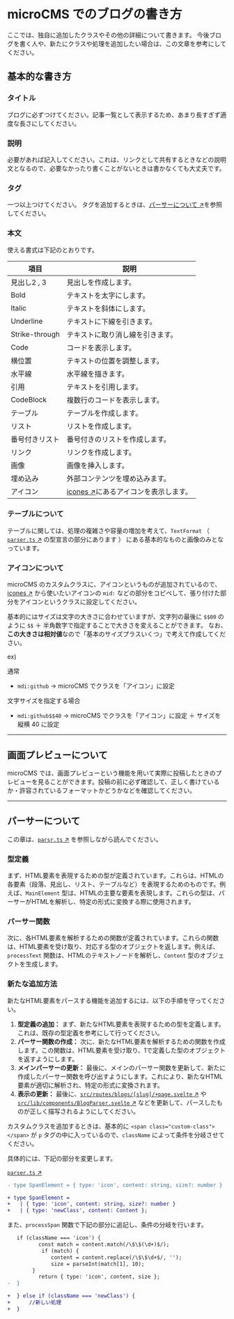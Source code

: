 # microCMS でのブログの書き方

ここでは、独自に追加したクラスやその他の詳細について書きます。
今後ブログを書く人や、新たにクラスや処理を追加したい場合は、この文章を参考にしてください。

## 基本的な書き方

### タイトル

ブログに必ずつけてください。記事一覧として表示するため、あまり長すぎず適度な長さにしてください。

### 説明

必要があれば記入してください。これは、リンクとして共有するときなどの説明文となるので、必要なかったり書くことがないときは書かなくても大丈夫です。

### タグ

一つ以上つけてください。
タグを追加するときは、[パーサーについて ↗](#パーサーについて)を参照してください。

### 本文

使える書式は下記のとおりです。

| 項目           | 説明                                             　  |
| -------------- | --------------------------------------------------- |
| 見出し2 , 3    | 見出しを作成します。|
| Bold           | テキストを太字にします。|
| Italic         | テキストを斜体にします。|
| Underline      | テキストに下線を引きます。|
| Strike-through | テキストに取り消し線を引きます。|
| Code           | コードを表示します。|
| 横位置         | テキストの位置を調整します。|
| 水平線         | 水平線を描きます。|
| 引用           | テキストを引用します。|
| CodeBlock      | 複数行のコードを表示します。|
| テーブル       | テーブルを作成します。|
| リスト         | リストを作成します。|
| 番号付きリスト | 番号付きのリストを作成します。|
| リンク         | リンクを作成します。|
| 画像           | 画像を挿入します。|
| 埋め込み       | 外部コンテンツを埋め込みます。|
| アイコン         | [icones ↗](https://icones.js.org)にあるアイコンを表示します。|

### テーブルについて

テーブルに関しては、処理の複雑さや容量の増加を考えて、`TextFormat` （ [`parser.ts` ↗](src/lib/utils/services/parser.ts) の型宣言の部分にあります ） にある基本的なものと画像のみとなっています。

### アイコンについて

microCMS のカスタムクラスに、アイコンというものが追加されているので、 [icones ↗](https://icones.js.org) から使いたいアイコンの `mid:` などの部分をコピペして、張り付けた部分をアイコンというクラスに設定してください。

基本的にはサイズは文字の大きさに合わせていますが、文字列の最後に `$$00` のように `$$` ＋ 半角数字で指定することで大きさを変えることができます。
なお、**この大きさは相対値**なので「基本のサイズプラスいくつ」で考えて作成してください。

ex)

通常
- `mdi:github` → microCMS でクラスを「アイコン」に設定

文字サイズを指定する場合
- `mdi:github$$40` → microCMS でクラスを「アイコン」に設定 ＋ サイズを縦横 40 に設定

---

## 画面プレビューについて

microCMS では、画面プレビューという機能を用いて実際に投稿したときのプレビューを見ることができます。投稿の前に必ず確認して、正しく書けているか・許容されているフォーマットかどうかなどを確認してください。


---

## パーサーについて

この章は、[`parsr.ts` ↗](src/lib/utils/services/parser.ts) を参照しながら読んでください。

### 型定義
まず、HTML要素を表現するための型が定義されています。これらは、HTMLの各要素（段落、見出し、リスト、テーブルなど）を表現するためのものです。例えば、`MainElement` 型は、HTMLの主要な要素を表現します。これらの型は、パーサーがHTMLを解析し、特定の形式に変換する際に使用されます。

### パーサー関数
次に、各HTML要素を解析するための関数が定義されています。これらの関数は、HTML要素を受け取り、対応する型のオブジェクトを返します。例えば、`processText` 関数は、HTMLのテキストノードを解析し、`Content` 型のオブジェクトを生成します。

### 新たな追加方法
新たなHTML要素をパースする機能を追加するには、以下の手順を守ってください。

1. **型定義の追加：** まず、新たなHTML要素を表現するための型を定義します。これは、既存の型定義を参考にして行ってください。
2. **パーサー関数の作成：** 次に、新たなHTML要素を解析するための関数を作成します。この関数は、HTML要素を受け取り、1で定義した型のオブジェクトを返すようにします。
3. **メインパーサーの更新：** 最後に、メインのパーサー関数を更新して、新たに作成したパーサー関数を呼び出すようにします。これにより、新たなHTML要素が適切に解析され、特定の形式に変換されます。
4. **表示の更新：** 最後に、[`src/routes/blogs/[slug]/+page.svelte` ↗](src/routes/blogs/[slug]/+page.svelte) や [`src/lib/components/BlogParser.svelte` ↗](src/lib/components/BlogParser.svelte) などを更新して、パースしたものが正しく描写されるようにしてください。

カスタムクラスを追加するときは、基本的に `<span class="custom-class"></span>` が `p` タグの中に入っているので、`className` によって条件を分岐させてください。

具体的には、下記の部分を変更します。


[`parser.ts` ↗](src/lib/utils/services/parser.ts)
```diff
- type SpanElement = { type: 'icon', content: string, size?: number }

+ type SpanElement =
+   | { type: 'icon', content: string, size?: number }
+   | { type: 'newClass', content: Content };
```

また、`processSpan` 関数で下記の部分に追記し、条件の分岐を行います。

```diff
   if (className === 'icon') {
          const match = content.match(/\$\$(\d+)$/);
           if (match) {
              content = content.replace(/\$\$\d+$/, '');
              size = parseInt(match[1], 10);
        }
          return { type: 'icon', content, size };
-  }

+  } else if (className === 'newClass') {
+      //新しい処理
+  }
```